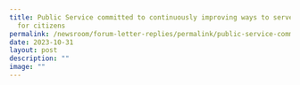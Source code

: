 ```yaml
---
title: Public Service committed to continuously improving ways to serve and care
  for citizens
permalink: /newsroom/forum-letter-replies/permalink/public-service-committed-improving-ways-to-serve-citizens/
date: 2023-10-31
layout: post
description: ""
image: ""
---
```

